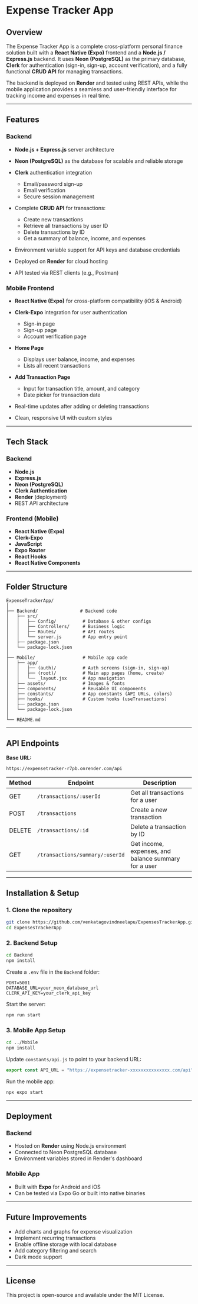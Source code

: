 # Expense Tracker App

## Overview

The Expense Tracker App is a complete cross-platform personal finance solution built with a **React Native (Expo)** frontend and a **Node.js / Express.js** backend. It uses **Neon (PostgreSQL)** as the primary database, **Clerk** for authentication (sign-in, sign-up, account verification), and a fully functional **CRUD API** for managing transactions.

The backend is deployed on **Render** and tested using REST APIs, while the mobile application provides a seamless and user-friendly interface for tracking income and expenses in real time.

---

## Features

### Backend

* **Node.js + Express.js** server architecture
* **Neon (PostgreSQL)** as the database for scalable and reliable storage
* **Clerk** authentication integration

  * Email/password sign-up
  * Email verification
  * Secure session management
* Complete **CRUD API** for transactions:

  * Create new transactions
  * Retrieve all transactions by user ID
  * Delete transactions by ID
  * Get a summary of balance, income, and expenses
* Environment variable support for API keys and database credentials
* Deployed on **Render** for cloud hosting
* API tested via REST clients (e.g., Postman)

### Mobile Frontend

* **React Native (Expo)** for cross-platform compatibility (iOS & Android)
* **Clerk-Expo** integration for user authentication

  * Sign-in page
  * Sign-up page
  * Account verification page
* **Home Page**

  * Displays user balance, income, and expenses
  * Lists all recent transactions
* **Add Transaction Page**

  * Input for transaction title, amount, and category
  * Date picker for transaction date
* Real-time updates after adding or deleting transactions
* Clean, responsive UI with custom styles

---

## Tech Stack

### Backend

* **Node.js**
* **Express.js**
* **Neon (PostgreSQL)**
* **Clerk Authentication**
* **Render** (deployment)
* REST API architecture

### Frontend (Mobile)

* **React Native (Expo)**
* **Clerk-Expo**
* **JavaScript**
* **Expo Router**
* **React Hooks**
* **React Native Components**

---

## Folder Structure

```
ExpenseTrackerApp/
│
├── Backend/                # Backend code
│   ├── src/
│   │   ├── Config/          # Database & other configs
│   │   ├── Controllers/     # Business logic
│   │   ├── Routes/          # API routes
│   │   └── server.js        # App entry point
│   ├── package.json
│   └── package-lock.json
│
├── Mobile/                  # Mobile app code
│   ├── app/
│   │   ├── (auth)/          # Auth screens (sign-in, sign-up)
│   │   ├── (root)/          # Main app pages (home, create)
│   │   └── _layout.jsx      # App navigation
│   ├── assets/              # Images & fonts
│   ├── components/          # Reusable UI components
│   ├── constants/           # App constants (API URLs, colors)
│   ├── hooks/               # Custom hooks (useTransactions)
│   ├── package.json
│   └── package-lock.json
│
└── README.md
```

---

## API Endpoints

**Base URL:**

```
https://expensetracker-r7pb.onrender.com/api
```

| Method | Endpoint                        | Description                                          |
| ------ | ------------------------------- | ---------------------------------------------------- |
| GET    | `/transactions/:userId`         | Get all transactions for a user                      |
| POST   | `/transactions`                 | Create a new transaction                             |
| DELETE | `/transactions/:id`             | Delete a transaction by ID                           |
| GET    | `/transactions/summary/:userId` | Get income, expenses, and balance summary for a user |

---

## Installation & Setup

### 1. Clone the repository

```bash
git clone https://github.com/venkatagovindneelapu/ExpensesTrackerApp.git
cd ExpensesTrackerApp
```

### 2. Backend Setup

```bash
cd Backend
npm install
```

Create a `.env` file in the `Backend` folder:

```env
PORT=5001
DATABASE_URL=your_neon_database_url
CLERK_API_KEY=your_clerk_api_key
```

Start the server:

```bash
npm run start
```

### 3. Mobile App Setup

```bash
cd ../Mobile
npm install
```

Update `constants/api.js` to point to your backend URL:

```js
export const API_URL = "https://expensetracker-xxxxxxxxxxxxxxx.com/api";
```

Run the mobile app:

```bash
npx expo start
```

---

## Deployment

### Backend

* Hosted on **Render** using Node.js environment
* Connected to Neon PostgreSQL database
* Environment variables stored in Render's dashboard

### Mobile App

* Built with **Expo** for Android and iOS
* Can be tested via Expo Go or built into native binaries

---

## Future Improvements

* Add charts and graphs for expense visualization
* Implement recurring transactions
* Enable offline storage with local database
* Add category filtering and search
* Dark mode support

---

## License

This project is open-source and available under the MIT License.

